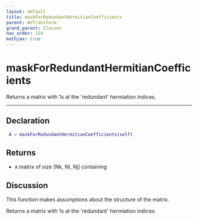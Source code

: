 ```yaml
---
layout: default
title: maskForRedundantHermitianCoefficients
parent: WVTransform
grand_parent: Classes
nav_order: 154
mathjax: true
---
```


#  maskForRedundantHermitianCoefficients

Returns a matrix with 1s at the 'redundant' hermiation indices.


---

## Declaration
```matlab
 A = maskForRedundantHermitianCoefficients(self)
```
## Returns
+ `A`  matrix of size [Nk, Nl, Nj] containing

## Discussion

  This function makes assumptions about the structure of the matrix.
 
  Returns a matrix with 1s at the 'redundant' hermiation indices.
 
      
